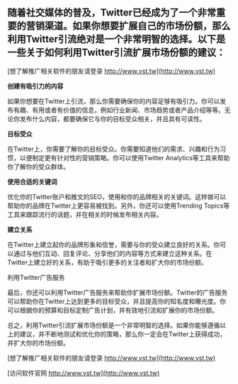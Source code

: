 ## **随着社交媒体的普及，Twitter已经成为了一个非常重要的营销渠道。如果你想要扩展自己的市场份额，那么利用Twitter引流绝对是一个非常明智的选择。以下是一些关于如何利用Twitter引流扩展市场份额的建议：**

[想了解推广相关软件的朋友请登录 http://www.vst.tw](http://www.vst.tw)

**创建有吸引力的内容**

如果你想要在Twitter上引流，那么你需要确保你的内容足够有吸引力。你可以发布有趣、有用或者有价值的信息，例如行业新闻、市场趋势或者产品介绍等等。无论你发布什么内容，都要确保它与你的目标受众相关，并且具有可读性。

**目标受众**

在Twitter上，你需要了解你的目标受众。你需要知道他们的需求、兴趣和行为习惯，以便制定更有针对性的营销策略。你可以使用Twitter Analytics等工具来帮助你了解你的受众群体。

**使用合适的关键词**

优化你的Twitter账户和推文的SEO，使用和你的品牌相关的关键词。这样做可以帮助你的品牌在Twitter上更容易被找到。另外，你还可以使用Trending Topics等工具来跟踪流行的话题，并在相关的时候发布相关内容。

**建立关系**

在Twitter上建立起你的品牌形象和信誉，需要与你的受众建立良好的关系。你可以通过与他们互动、回复评论、分享他们的内容等方式来建立这种关系。在Twitter上建立好的关系，有助于吸引更多的关注者和扩大你的市场份额。

利用Twitter广告服务

最后，你还可以利用Twitter广告服务来帮助你扩展市场份额。Twitter的广告服务可以帮助你在Twitter上达到更多的目标受众，并且提高你的知名度和曝光度。你可以根据你的预算和目标定制广告计划，并有效地引流和扩展你的市场份额。

总之，利用Twitter引流扩展市场份额是一个非常明智的选择。如果你能够遵循以上的建议，并不断地测试和优化你的策略，那么你一定会在Twitter上获得成功，并扩大你的市场份额。

[想了解推广相关软件的朋友请登录 http://www.vst.tw](http://www.vst.tw)


[访问软件官网 http://www.vst.tw](http://www.vst.tw)
